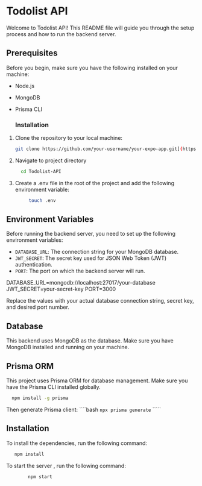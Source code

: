 # Todolist API

Welcome to Todolist API! This README file will guide you through the setup process and how to run the backend server.
## Prerequisites

Before you begin, make sure you have the following installed on your machine:

- Node.js
- MongoDB
- Prisma CLI

  ### Installation

1. Clone the repository to your local machine:

   ```bash
   git clone https://github.com/your-username/your-expo-app.git](https://github.com/3Akram2/Todolist-API.git


2. Navigate to project directory
   ```bash
     cd Todolist-API

   
3. Create a .env file in the root of the project and add the following environment variable:
   ```bash
        touch .env

   
## Environment Variables

Before running the backend server, you need to set up the following environment variables:

- `DATABASE_URL`: The connection string for your MongoDB database.
- `JWT_SECRET`: The secret key used for JSON Web Token (JWT) authentication.
- `PORT`: The port on which the backend server will run.

DATABASE_URL=mongodb://localhost:27017/your-database
JWT_SECRET=your-secret-key
PORT=3000

Replace the values with your actual database connection string, secret key, and desired port number.

## Database

This backend uses MongoDB as the database. Make sure you have MongoDB installed and running on your machine.

## Prisma ORM

This project uses Prisma ORM for database management. Make sure you have the Prisma CLI installed globally.

   ```bash
     npm install -g prisma
  ```


Then  generate Prisma client:
    ````bash
      `npx prisma generate`
    `````
  
## Installation

To install the dependencies, run the following command:

  ```bash
     npm install
 ```

To start the server , run the following command:

  ```bash
          npm start

